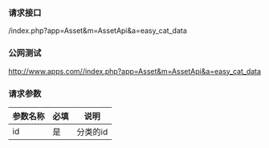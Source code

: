 ### **请求接口**
/index.php?app=Asset&m=AssetApi&a=easy_cat_data



### **公网测试**
http://www.apps.com//index.php?app=Asset&m=AssetApi&a=easy_cat_data

### **请求参数**

| 参数名称  |必填|     说明      |
|------|-----|------|
| id| 是 |  分类的id  |
